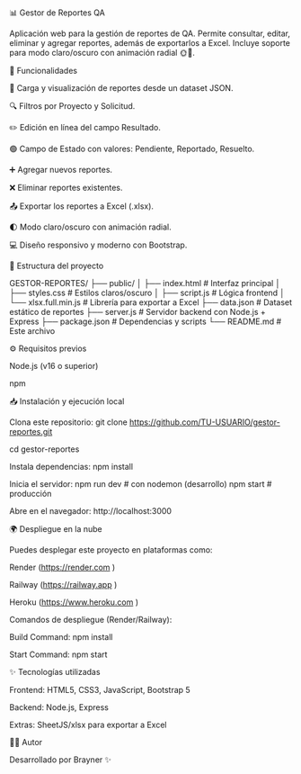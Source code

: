 📊 Gestor de Reportes QA

Aplicación web para la gestión de reportes de QA. Permite consultar, editar, eliminar y agregar reportes, además de exportarlos a Excel. Incluye soporte para modo claro/oscuro con animación radial 🌞🌙.

🚀 Funcionalidades

📑 Carga y visualización de reportes desde un dataset JSON.

🔍 Filtros por Proyecto y Solicitud.

✏️ Edición en línea del campo Resultado.

🟢 Campo de Estado con valores: Pendiente, Reportado, Resuelto.

➕ Agregar nuevos reportes.

❌ Eliminar reportes existentes.

📤 Exportar los reportes a Excel (.xlsx).

🌓 Modo claro/oscuro con animación radial.

💻 Diseño responsivo y moderno con Bootstrap.

📂 Estructura del proyecto

GESTOR-REPORTES/
├── public/
│ ├── index.html # Interfaz principal
│ ├── styles.css # Estilos claros/oscuro
│ ├── script.js # Lógica frontend
│ └── xlsx.full.min.js # Librería para exportar a Excel
├── data.json # Dataset estático de reportes
├── server.js # Servidor backend con Node.js + Express
├── package.json # Dependencias y scripts
└── README.md # Este archivo

⚙️ Requisitos previos

Node.js (v16 o superior)

npm

📥 Instalación y ejecución local

Clona este repositorio:
git clone https://github.com/TU-USUARIO/gestor-reportes.git

cd gestor-reportes

Instala dependencias:
npm install

Inicia el servidor:
npm run dev # con nodemon (desarrollo)
npm start # producción

Abre en el navegador:
http://localhost:3000

🌍 Despliegue en la nube

Puedes desplegar este proyecto en plataformas como:

Render (https://render.com
)

Railway (https://railway.app
)

Heroku (https://www.heroku.com
)

Comandos de despliegue (Render/Railway):

Build Command: npm install

Start Command: npm start

✨ Tecnologías utilizadas

Frontend: HTML5, CSS3, JavaScript, Bootstrap 5

Backend: Node.js, Express

Extras: SheetJS/xlsx para exportar a Excel

👨‍💻 Autor

Desarrollado por Brayner ✨

